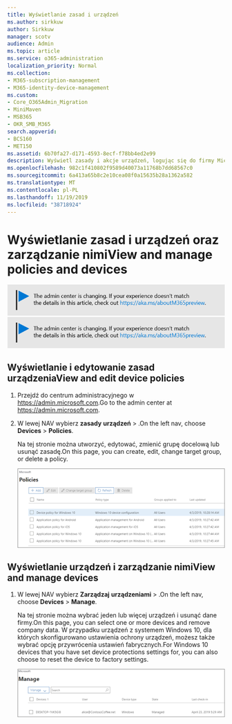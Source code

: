 ```yaml
---
title: Wyświetlanie zasad i urządzeń
ms.author: sirkkuw
author: Sirkkuw
manager: scotv
audience: Admin
ms.topic: article
ms.service: o365-administration
localization_priority: Normal
ms.collection:
- M365-subscription-management
- M365-identity-device-management
ms.custom:
- Core_O365Admin_Migration
- MiniMaven
- MSB365
- OKR_SMB_M365
search.appverid:
- BCS160
- MET150
ms.assetid: 6b70fa27-d171-4593-8ecf-f78bb4ed2e99
description: Wyświetl zasady i akcje urządzeń, logując się do firmy Microsoft 365 z poświadczeniami administratora globalnego.
ms.openlocfilehash: 982c1f410802f9589d40073a11768b7dd68567c0
ms.sourcegitcommit: 6a413a65b8c2e10cea08f0a15635b28a1362a582
ms.translationtype: MT
ms.contentlocale: pl-PL
ms.lasthandoff: 11/19/2019
ms.locfileid: "38718924"
---
```

# <a name="view-and-manage-policies-and-devices"></a><span data-ttu-id="d6223-103">Wyświetlanie zasad i urządzeń oraz zarządzanie nimi</span><span class="sxs-lookup"><span data-stu-id="d6223-103">View and manage policies and devices</span></span>

<span data-ttu-id="d6223-104">[![Etykieta informująca, że centrum administracyjne zmienia się, a więcej informacji na ten temat możesz znaleźć w witrynie aka.ms/aboutM365preview.](media/m365admincenterchanging.png)](https://docs.microsoft.com/office365/admin/microsoft-365-admin-center-preview)</span><span class="sxs-lookup"><span data-stu-id="d6223-104">[![Label to let you know the admin center is changing and you can find more details at aka.ms/aboutM365preview.](media/m365admincenterchanging.png)](https://docs.microsoft.com/office365/admin/microsoft-365-admin-center-preview)</span></span>

## <a name="view-and-edit-device-policies"></a><span data-ttu-id="d6223-105">Wyświetlanie i edytowanie zasad urządzenia</span><span class="sxs-lookup"><span data-stu-id="d6223-105">View and edit device policies</span></span>

1.  <span data-ttu-id="d6223-106">Przejdź do centrum administracyjnego w <a href="https://go.microsoft.com/fwlink/p/?linkid=837890" target="_blank">https://admin.microsoft.com</a>.</span><span class="sxs-lookup"><span data-stu-id="d6223-106">Go to the admin center at <a href="https://go.microsoft.com/fwlink/p/?linkid=837890" target="_blank">https://admin.microsoft.com</a>.</span></span>
2. <span data-ttu-id="d6223-107">W lewej NAV wybierz **zasady** **urządzeń** \> .</span><span class="sxs-lookup"><span data-stu-id="d6223-107">On the left nav, choose **Devices** \> **Policies**.</span></span>

    <span data-ttu-id="d6223-108">Na tej stronie można utworzyć, edytować, zmienić grupę docelową lub usunąć zasadę.</span><span class="sxs-lookup"><span data-stu-id="d6223-108">On this page, you can create, edit, change target group, or delete a policy.</span></span>

    ![Screenshot of the Policies page](media/devicepolicies.png)
  
## <a name="view-and-manage-devices"></a><span data-ttu-id="d6223-110">Wyświetlanie urządzeń i zarządzanie nimi</span><span class="sxs-lookup"><span data-stu-id="d6223-110">View and manage devices</span></span>

1. <span data-ttu-id="d6223-111">W lewej NAV wybierz **Zarządzaj** **urządzeniami** \> .</span><span class="sxs-lookup"><span data-stu-id="d6223-111">On the left nav, choose **Devices** \> **Manage**.</span></span> 
    
    <span data-ttu-id="d6223-112">Na tej stronie można wybrać jeden lub więcej urządzeń i usunąć dane firmy.</span><span class="sxs-lookup"><span data-stu-id="d6223-112">On this page, you can select one or more devices and remove company data.</span></span> <span data-ttu-id="d6223-113">W przypadku urządzeń z systemem Windows 10, dla których skonfigurowano ustawienia ochrony urządzeń, możesz także wybrać opcję przywrócenia ustawień fabrycznych.</span><span class="sxs-lookup"><span data-stu-id="d6223-113">For Windows 10 devices that you have set device protections settings for, you can also choose to reset the device to factory settings.</span></span>
  
   ![Strona Zarządzanie urządzeniami](media/devicesmanage.png)

